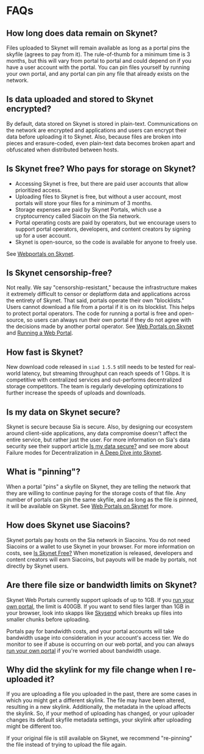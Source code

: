 # FAQs

## How long does data remain on Skynet?

Files uploaded to Skynet will remain available as long as a portal pins the skyfile \(agrees to pay from it\). The rule-of-thumb for a minimum time is 3 months, but this will vary from portal to portal and could depend on if you have a user account with the portal. You can pin files yourself by running your own portal, and any portal can pin any file that already exists on the network.

## Is data uploaded and stored to Skynet encrypted?

By default, data stored on Skynet is stored in plain-text. Communications on the network are encrypted and applications and users can encrypt their data before uploading it to Skynet. Also, because files are broken into pieces and erasure-coded, even plain-text data becomes broken apart and obfuscated when distributed between hosts.

## Is Skynet free? Who pays for storage on Skynet?

* Accessing Skynet is free, but there are paid user accounts that allow prioritized access.
* Uploading files to Skynet is free, but without a user account, most portals will store your files for a minimum of 3 months.
* Storage expenses are paid by Skynet Portals, which use a cryptocurrency called Siacoin on the Sia network.
* Portal operating costs are paid by operators, but we encourage users to support portal operators, developers, and content creators by signing up for a user account.
* Skynet is open-source, so the code is available for anyone to freely use.

See [Webportals on Skynet](../getting-started/web-portals-on-skynet.md#portal-operating-costs).

## Is Skynet censorship-free?

Not really. We say "censorship-resistant," because the infrastructure makes it extremely difficult to censor or deplatform data and applications across the entirety of Skynet. That said, portals operate their own "blocklists." Users cannot download a file from a portal if it is on its blocklist. This helps to protect portal operators. The code for running a portal is free and open-source, so users can always run their own portal if they do not agree with the decisions made by another portal operator. See [Web Portals on Skynet](../getting-started/web-portals-on-skynet.md#blocklists) and [Running a Web Portal](../the-technology/running-a-web-portal.md).

## How fast is Skynet?

New download code released in `siad 1.5.5` still needs to be tested for real-world latency, but streaming throughput can reach speeds of 1 Gbps. It is competitive with centralized services and out-performs decentralized storage competitors. The team is regularly developing optimizations to further increase the speeds of uploads and downloads.

## Is my data on Skynet secure?

Skynet is secure because Sia is secure. Also, by designing our ecosystem around client-side applications, any data compromise doesn't affect the entire service, but rather just the user. For more information on Sia's data security see their support article [Is my data secure?](https://support.sia.tech/renting/is-my-data-secure) and see more about Failure modes for Decentralization in [A Deep Dive into Skynet](../the-technology/a-deep-dive-into-skynet.md#29e3).

## What is "pinning"?

When a portal "pins" a skyfile on Skynet, they are telling the network that they are willing to continue paying for the storage costs of that file. Any number of portals can pin the same skyfile, and as long as the file is pinned, it will be available on Skynet. See [Web Portals on Skynet](../getting-started/web-portals-on-skynet.md#file-pinning) for more.

## How does Skynet use Siacoins?

Skynet portals pay hosts on the Sia network in Siacoins. You do not need Siacoins or a wallet to use Skynet in your browser. For more information on costs, see [Is Skynet Free?](faqs.md#is-skynet-free-who-pays-for-storage-on-skynet) When monetization is released, developers and content creators will earn Siacoins, but payouts will be made by portals, not directly by Skynet users.

## Are there file size or bandwidth limits on Skynet?

Skynet Web Portals currently support uploads of up to 1GB. If you [run your own portal](skynet-portals/using-a-sia-node-as-a-portal.md), the limit is 400GB. If you want to send files larger than 1GB in your browser, look into skapps like [Skysend](https://skysend.hns.siasky.net/) which breaks up files into smaller chunks before uploading.

Portals pay for bandwidth costs, and your portal accounts will take bandwidth usage into consideration in your account's access tier. We do monitor to see if abuse is occurring on our web portal, and you can always [run your own portal](skynet-portals/using-a-sia-node-as-a-portal.md) if you're worried about bandwidth usage.

## Why did the skylink for my file change when I re-uploaded it?

If you are uploading a file you uploaded in the past, there are some cases in which you might get a different skylink. The file may have been altered, resulting in a new skylink. Additionally, the metadata in the upload affects the skylink. So, if your method of uploading has changed, or your uploader changes its default skyfile metadata settings, your skylink after uploading might be different too.

If your original file is still available on Skynet, we recommend "re-pinning" the file instead of trying to upload the file again.

